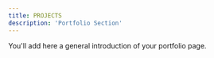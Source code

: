 ```yaml
---
title: PROJECTS
description: 'Portfolio Section'
---
```


You'll add here a general introduction of your portfolio page.